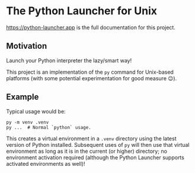 # The Python Launcher for Unix

https://python-launcher.app is the full documentation for this project.

## Motivation

Launch your Python interpreter the lazy/smart way!

This project is an implementation of the `py` command for Unix-based platforms
(with some potential experimentation for good measure 😉).

## Example

Typical usage would be:

```
py -m venv .venv
py ...  # Normal `python` usage.
```

This creates a virtual environment in a `.venv` directory using the latest
version of Python installed. Subsequent uses of `py` will then use that virtual
environment as long as it is in the current (or higher) directory; no
environment activation required (although the Python Launcher supports activated
environments as well)!
